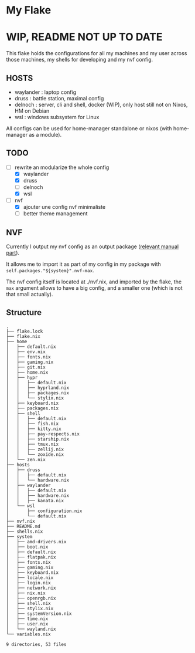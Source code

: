# My Flake

# WIP, README NOT UP TO DATE

This flake holds the configurations for all my machines and my user across those machines, my shells for developing and my nvf config.

## HOSTS

- waylander : laptop config
- druss : battle station, maximal config
- delnoch : server, cli and shell, docker (WIP), only host still not on Nixos, HM on Debian
- wsl : windows subsystem for Linux

All configs can be used for home-manager standalone or nixos (with home-manager as a module).

## TODO

- [ ] rewrite an modularize the whole config
  - [x] waylander
  - [x] druss
  - [ ] delnoch
  - [x] wsl
- [ ] nvf
    - [x] ajouter une config nvf minimaliste
    - [ ] better theme management

## NVF

Currently I output my nvf config as an output package ([relevant manual part](https://notashelf.github.io/nvf/index.xhtml#ch-standalone-installation)).

It allows me to import it as part of my config in my package with `self.packages."${system}".nvf-max`.

The nvf config itself is located at ./nvf.nix, and imported by the flake, the `max` argument allows to have a big config, and a smaller one (which is not that small actually).


## Structure

```shell
.
├── flake.lock
├── flake.nix
├── home
│   ├── default.nix
│   ├── env.nix
│   ├── fonts.nix
│   ├── gaming.nix
│   ├── git.nix
│   ├── home.nix
│   ├── hypr
│   │   ├── default.nix
│   │   ├── hyprland.nix
│   │   ├── packages.nix
│   │   └── stylix.nix
│   ├── keyboard.nix
│   ├── packages.nix
│   ├── shell
│   │   ├── default.nix
│   │   ├── fish.nix
│   │   ├── kitty.nix
│   │   ├── pay-respects.nix
│   │   ├── starship.nix
│   │   ├── tmux.nix
│   │   ├── zellij.nix
│   │   └── zoxide.nix
│   └── zen.nix
├── hosts
│   ├── druss
│   │   ├── default.nix
│   │   └── hardware.nix
│   ├── waylander
│   │   ├── default.nix
│   │   ├── hardware.nix
│   │   ├── kanata.nix
│   └── wsl
│       ├── configuration.nix
│       └── default.nix
├── nvf.nix
├── README.md
├── shells.nix
├── system
│   ├── amd-drivers.nix
│   ├── boot.nix
│   ├── default.nix
│   ├── flatpak.nix
│   ├── fonts.nix
│   ├── gaming.nix
│   ├── keyboard.nix
│   ├── locale.nix
│   ├── login.nix
│   ├── network.nix
│   ├── nix.nix
│   ├── openrgb.nix
│   ├── shell.nix
│   ├── stylix.nix
│   ├── systemVersion.nix
│   ├── time.nix
│   ├── user.nix
│   └── wayland.nix
└── variables.nix

9 directories, 53 files
```
